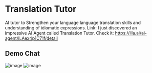 # Translation Tutor
AI tutor to Strengthen your language language translation skills and understanding of idiomatic expressions.
Link: I just discovered an impressive AI Agent called Translation Tutor. 
Check it: https://illa.ai/ai-agent/ILAex4p1C71f/detail

## Demo Chat
![image](https://github.com/ashuvssut/illa-builder/assets/60546840/c5196860-fcf9-4d6b-9a5b-48a00b8340b1)
![image](https://github.com/ashuvssut/illa-builder/assets/60546840/14835091-7e4b-44bf-85ed-f063ef055a49)
